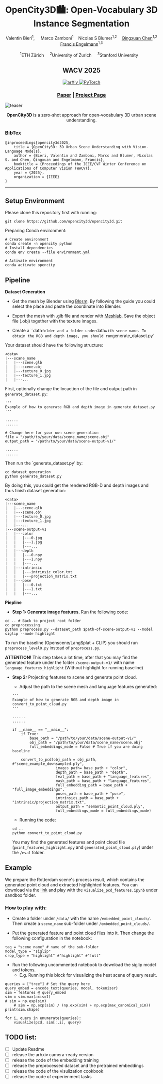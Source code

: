 <p align="center">
  <h1 align="center">OpenCity3D🏙️: Open-Vocabulary 3D Instance Segmentation</h1>
<!-- # OpenCity3D: What do Vision-Language Models know about Urban Environments? (WACV 2025) -->
    <p align="center">
        <a>Valentin Bieri</a><sup>1</sup>, &nbsp;&nbsp;&nbsp; 
        <a>Marco Zamboni</a><sup>1</sup>&nbsp;&nbsp;&nbsp;
        <a>Nicolas S Blumer</a><sup>1,2</sup>&nbsp;&nbsp;&nbsp; 
        <a href="https://jerryisqx.github.io/">Qingxuan Chen</a><sup>1,2</sup>
        <br>
        <a href="https://francisengelmann.github.io/">Francis Engelmann</a><sup>1,3</sup>
        </br>
        <br>
        <sup>1</sup>ETH Zürich&nbsp;&nbsp;&nbsp;&nbsp;
        <sup>2</sup>University of Zurich&nbsp;&nbsp;&nbsp;&nbsp;
        <sup>3</sup>Stanford University&nbsp;&nbsp;&nbsp;&nbsp;
        </br>
    </p>
    <h2 align="center">WACV 2025</h2>
    <p align="center">
        <a href=""><img alt="arXiv" src="https://img.shields.io/badge/arXiv-badge"> </a>
        <a href="https://pytorch.org/get-started/locally/"><img alt="PyTorch" src="https://img.shields.io/badge/PyTorch-ee4c2c?logo=pytorch&logoColor=white"></a>
    </p>
    <h3 align="center"><a href="">Paper</a> | <a href="https://opencity3d.github.io">Project Page</a>
    </h3>
</p>



<!-- <a href="https://hydra.cc/"><img alt="Config: Hydra" src="https://img.shields.io/badge/Config-Hydra-89b8cd"></a> -->

![teaser](https://opencity3d.github.io/static/images/teaser.jpg)

<p align="center">
<strong>OpenCity3D</strong> is a zero-shot approach for open-vocabulary 3D urban scene understanding.
</p>

### BibTex
```
@inproceedings{opencity3d2025,
    title = {OpenCity3D: 3D Urban Scene Understanding with Vision-Language Models},
    author = {Bieri, Valentin and Zamboni, Marco and Blumer, Nicolas S. and Chen, Qingxuan and Engelmann, Francis},
    booktitle = {Proceedings of the IEEE/CVF Winter Conference on Applications of Computer Vision (WACV)},
    year = {2025},
    organization = {IEEE}
}
```

---

## Setup Environment

Please clone this repository first with running:
```
git clone https://github.com/opencity3d/opencity3d.git
```

Preparing Conda environment:
```
# Create environment
conda create -n opencity python
# Install dependencies
conda env create --file environment.yml

# Activate environment
conda activate opencity
```

## Pipeline

**Dataset Generation**

- Get the mesh by Blender using [Blosm](https://github.com/vvoovv/blosm). By following the guide you could select the place and paste the coordinate into Blender. 

- Export the mesh with .glb file and render with [Meshlab](https://www.meshlab.net/). Save the object file (.obj) together with the texture images.

- Create a ``data` folder and a folder under `data` with scene name. To obtain the RGB and depth image, you should run `generate_dataset.py`

Your dataset should have the following structure:

```
<data>
|---scane_name
|   |---scene.glb
|   |---scene.obj
|   |---texture_0.jpg
|   |---texture_1.jpg
|   |---...
```

First, optionally change the locaction of the file and output path in `generate_dataset.py`:
```
'''
Example of how to generate RGB and depth image in generate_dataset.py
'''

......
......

# Change here for your own scene generation
file = "/path/to/your/data/scene_name/scene.obj"
output_path = "/path/to/your/data/scene-output-v1/"

......
......
```

Then run the `generate_dataset.py' by:
```
cd dataset_generation
python generate_dataset.py
```
By doing this, you could get the rendered RGB-D and depth images and thus finish dataset generation:
```
<data>
|---scene_name
|   |---scene.glb
|   |---scene.obj
|   |---texture_0.jpg
|   |---texture_1.jpg
|   |---...
|---scene-output-v1
|   |---color
|   |   |---0.jpg
|   |   |---1.jpg
|   |   |---...
|   |---depth
|   |   |---0.npy
|   |   |---1.npy
|   |   |---...
|   |---intrinsic
|   |   |---intrinsic_color.txt
|   |   |---projection_matrix.txt
|   |---pose
|   |   |---0.txt
|   |   |---1.txt
|   |   |---...
```

**Piepline**

- **Step 1:** **Generate image features.**  Run the following code:

```
cd .. # Back to project root folder
cd preprocessing
python preprocess.py --dataset_path $path-of-scene-output-v1 --model siglip --mode highlight
```
To run the baseline (Openscene/LangSplat + CLIP) you should run `preprocess_level0.py` instead of `preprocess.py`.

**ATTENTION!** This step takes a lot time, after that you may find the generated feature under the folder `/scene-output-v1/` with name `language_features_highlight` (Without highlight for running baseline)

- **Step 2:** Projecting features to scene and generate point cloud.

    - Adjust the path to the scene mesh and language features generated:
    ```
    '''
    Example of how to generate RGB and depth image in convert_to_point_cloud.py
    '''

    ......
    ......

    if __name__ == "__main__":
        if True:
            base_path = "/path/to/your/data/scene-output-v1/"
            obj_path = "/path/to/your/data/scene_name/scene.obj"
            full_embeddings_mode = False # True if you are doing baseline
            
        convert_to_pcd(obj_path = obj_path, #"scene_example_downsampled.ply",
                        images_path= base_path + "color",
                        depth_path = base_path + "depth",
                        feat_path = base_path + "language_features",
                        mask_path = base_path + "language_features",
                        full_embedding_path = base_path + "full_image_embeddings",
                        poses_path = base_path + "pose",
                        intrinsics_path = base_path + "intrinsic/projection_matrix.txt",
                        output_path = "semantic_point_cloud.ply",
                        full_embeddings_mode = full_embeddings_mode)
    ```

    - Running the code:
    ```
    cd ..
    python convert_to_point_cloud.py
    ```
    You may find the generated features and point cloud file (`point_features_highlight.npy` and `generated_point_cloud.ply`) under the `/eval` folder.

## Example

We prepare the Rotterdam scene's process result, which contains the generated point cloud and extracted highlighted features. You can download via the [link](https://drive.google.com/drive/folders/1kVBiNlEXEGp3iBkMb7EQ5NT-CFLq1vVx) and play with the `visualize_pcd_features.ipynb` under sandbox folder.

### How to play with:

- Create a folder under `/data/` with the name `/embedded_point_clouds/`. Then create a `scene_name` sub-folder under `/embedded_point_clouds/`.

- Put the generated feature and point cloud files into it. Then change the following configuration in the notebook:
```
tag = "scene_name" # name of the sub-folder
model_type = "siglip"
crop_type = "highlight" #"highlight" #"full"
```

- Run the following uncommented notebook to download the siglip model and tokens. 
    - E.g. Running this block for visualizing the heat scene of query result.
```
queries = ["tree"] # Set the query here
query_embed = encode_text(queries, model, tokenizer)
sim = features @ query_embed 
sim = sim.max(axis=1)
# sim = np.exp(sim)
    # sim = np.exp(sim) / (np.exp(sim) + np.exp(max_canonical_sim))
print(sim.shape)

for i, query in enumerate(queries):
    visualize(pcd, sim[:,i], query)
```

## TODO list:
- [ ] Update Readme
- [ ] release the arhxiv camera-ready version
- [ ] release the code of the embedding training
- [ ] release the preprocessed dataset and the pretrained embeddings
- [ ] release the code of the visulization cookbook
- [ ] release the code of experienment tasks